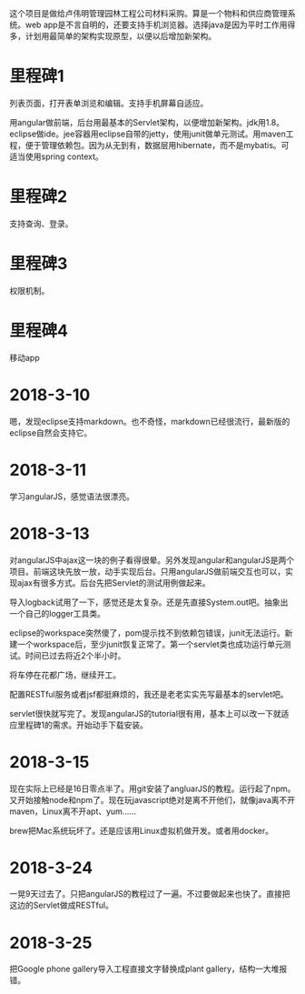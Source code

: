 这个项目是做给卢伟明管理园林工程公司材料采购。算是一个物料和供应商管理系统。web app是不言自明的，还要支持手机浏览器。选择java是因为平时工作用得多，计划用最简单的架构实现原型，以便以后增加新架构。
	
# 里程碑1

列表页面，打开表单浏览和编辑。支持手机屏幕自适应。

用angular做前端，后台用最基本的Servlet架构，以便增加新架构。jdk用1.8。eclipse做ide。jee容器用eclipse自带的jetty，使用junit做单元测试。用maven工程，便于管理依赖包。因为从无到有，数据层用hibernate，而不是mybatis。可适当使用spring context。

# 里程碑2

支持查询、登录。

# 里程碑3

权限机制。

# 里程碑4

移动app

# 2018-3-10

嗯，发现eclipse支持markdown。也不奇怪，markdown已经很流行，最新版的eclipse自然会支持它。
	
# 2018-3-11

学习angularJS，感觉语法很漂亮。

# 2018-3-13

对angularJS中ajax这一块的例子看得很晕。另外发现angular和angularJS是两个项目。前端这块先放一放，动手实现后台。只用angularJS做前端交互也可以，实现ajax有很多方式。后台先把Servlet的测试用例做起来。

导入logback试用了一下，感觉还是太复杂。还是先直接System.out吧。抽象出一个自己的logger工具类。

eclipse的workspace突然傻了，pom提示找不到依赖包错误，junit无法运行。新建一个workspace后，至少junit恢复正常了。第一个servlet类也成功运行单元测试。时间已过去将近2个半小时。

将车停在花都广场，继续开工。

配置RESTful服务或者jsf都挺麻烦的，我还是老老实实先写最基本的servlet吧。

servlet很快就写完了。发现angularJS的tutorial很有用，基本上可以改一下就适应里程碑1的需求。开始动手下载安装。

# 2018-3-15

现在实际上已经是16日零点半了。用git安装了angluarJS的教程。运行起了npm。又开始接触node和npm了。现在玩javascript绝对是离不开他们，就像java离不开maven，Linux离不开apt、yum……

brew把Mac系统玩坏了。还是应该用Linux虚拟机做开发。或者用docker。

# 2018-3-24

一晃9天过去了。只把angularJS的教程过了一遍。不过要做起来也快了。直接把这边的Servlet做成RESTful。

# 2018-3-25

把Google phone gallery导入工程直接文字替换成plant gallery，结构一大堆报错。